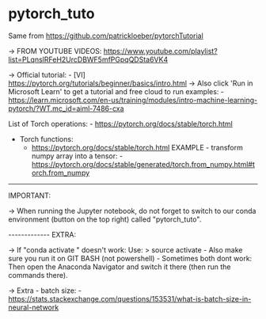 # pytorch_tuto
Same from https://github.com/patrickloeber/pytorchTutorial

-> FROM YOUTUBE VIDEOS: https://www.youtube.com/playlist?list=PLqnslRFeH2UrcDBWF5mfPGpqQDSta6VK4 

-> Official tutorial:
    - [VI] https://pytorch.org/tutorials/beginner/basics/intro.html
    -> Also click 'Run in Microsoft Learn' to get a tutorial and free cloud to run examples:
        - https://learn.microsoft.com/en-us/training/modules/intro-machine-learning-pytorch/?WT.mc_id=aiml-7486-cxa


List of Torch operations:
    - https://pytorch.org/docs/stable/torch.html

- Torch functions:
    - https://pytorch.org/docs/stable/torch.html
        EXAMPLE - transform numpy array into a tensor:
            - https://pytorch.org/docs/stable/generated/torch.from_numpy.html#torch.from_numpy

--------------------
IMPORTANT:

-> When running the Jupyter notebook, do not forget to switch to our conda environment (button on the top right) called "pytorch_tuto".

------------- EXTRA:

-> If "conda activate <env>" doesn't work:
    Use: 
        > source activate <envname>
    - Also make sure you run it on GIT BASH (not powershell)
    - Sometimes both dont work: Then open the Anaconda Navigator and switch it there (then run the commands there).

-> Extra - batch size:
    - https://stats.stackexchange.com/questions/153531/what-is-batch-size-in-neural-network
